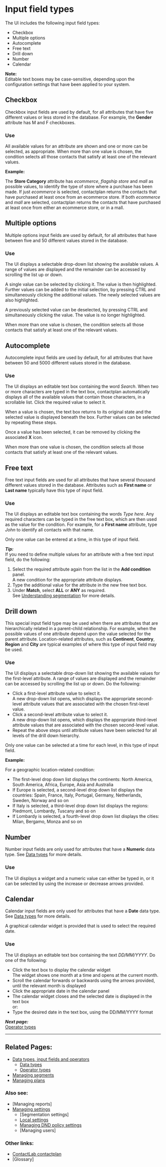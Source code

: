 # Input field types

The UI includes the following input field types:  

- Checkbox  
- Multiple options  
- Autocomplete  
- Free text  
- Drill down  
- Number  
- Calendar  

**Note:**  
Editable text boxes may be case-sensitive, depending upon the configuration settings that have been applied to your system.  

## Checkbox  

Checkbox input fields are used by default, for all attributes that have five different values or less stored in the database. For example, the **Gender** attribute has M and F checkboxes.  

### Use  

All available values for an attribute are shown and one or more can be selected, as appropriate. When more than one value is chosen, the condition selects all those contacts that satisfy at least one of the relevant values.  

**Example:**  

The **Store Category** attribute has *ecommerce*, *flagship store* and *mall* as possible values, to identify the type of store where a purchase has been made. If just *ecommerce* is selected, contactplan returns the contacts that have purchased at least once from an ecommerce store. If both *ecommerce* and *mall* are selected, contactplan returns the contacts that have purchased at least once from either an ecommerce store, or in a mall.  

## Multiple options  

 Multiple options input fields are used by default, for all attributes that have between five and 50 different values stored in the database.  

### Use  

The UI displays a selectable drop-down list showing the available values. A range of values are displayed and the remainder can be accessed by scrolling the list up or down.  

A single value can be selected by clicking it. The value is then highlighted. Further values can be added to the initial selection, by pressing CTRL and simultaneously clicking the additional values. The newly selected values are also highlighted.  

A previously selected value can be deselected, by pressing CTRL and simultaneously clicking the value. The value is no longer highlighted.  

When more than one value is chosen, the condition selects all those contacts that satisfy at least one of the relevant values.  

## Autocomplete  

Autocomplete input fields are used by default, for all attributes that have between 50 and 5000 different values stored in the database.  

### Use  

The UI displays an editable text box containing the word *Search*. When two or more characters are typed in the text box, contactplan automatically displays all of the available values that contain those characters, in a scrollable list. Click the required value to select it.  

When a value is chosen, the text box returns to its original state and the selected value is displayed beneath the box. Further values can be selected by repeating these steps.  

Once a value has been selected, it can be removed by clicking the associated **X** icon.  

When more than one value is chosen, the condition selects all those contacts that satisfy at least one of the relevant values.  

## Free text  

Free text input fields are used for all attributes that have several thousand different values stored in the database. Attributes such as **First name** or **Last name** typically have this type of input field.  

### Use  

The UI displays an editable text box containing the words *Type here*. Any required characters can be typed in the free text box, which are then used as the value for the condition. For example, for a **First name** attribute, type *John* to identify all contacts with that name.  

Only one value can be entered at a time, in this type of input field.  

***Tip:***  
If you need to define multiple values for an attribute with a free text input field, do the following:  

1. Select the required attribute again from the list in the **Add condition** panel.  
  A new condition for the appropriate attribute displays.  
2. Type the additional value for the attribute in the new free text box.  
3. Under **Match**, select **ALL** or **ANY** as required.  
  See [Understanding segmentation](UnderstandingSegmentation.md.md) for more details.  

## Drill down  

This special input field type may be used when there are attributes that are hierarchically related in a parent-child relationship. For example, when the possible values of one attribute depend upon the value selected for the parent attribute. Location-related attributes, such as **Continent**, **Country**, **Region** and **City** are typical examples of where this type of input field may be used.  

### Use  

The UI displays a selectable drop-down list showing the available values for the first-level attribute. A range of values are displayed and the remainder can be accessed by scrolling the list up or down. Do the following:  

- Click a first-level attribute value to select it.  
  A new drop-down list opens, which displays the appropriate second-level attribute values that are associated with the chosen first-level value.  
- Click a second-level attribute value to select it.  
  A new drop-down list opens, which displays the appropriate third-level attribute values that are associated with the chosen second-level value.  
- Repeat the above steps until attribute values have been selected for all levels of the drill down hierarchy.  

Only one value can be selected at a time for each level, in this type of input field.  

**Example:**  

For a geographic location-related condition:

- The first-level drop down list displays the continents: North America, South America, Africa, Europe, Asia and Australia  
- If Europe is selected, a second-level drop down list displays the countries: Spain, France, Italy, Portugal, Germany, Netherlands, Sweden, Norway and so on  
- If Italy is selected, a third-level drop down list displays the regions: Piedmont, Lombardy, Tuscany and so on  
- If Lombardy is selected, a fourth-level drop down list displays the cities: Milan, Bergamo, Monza and so on  

## Number  

Number input fields are only used for attributes that have a **Numeric** data type. See [Data types](DataTypes.md.md) for more details.  

### Use  

The UI displays a widget and a numeric value can either be typed in, or it can be selected by using the increase or decrease arrows provided.  

## Calendar  

Calendar input fields are only used for attributes that have a **Date** data type. See [Data types](DataTypes.md.md) for more details.  

A graphical calendar widget is provided that is used to select the required date.  

### Use  

The UI displays an editable text box containing the text *DD/MM/YYYY*. Do one of the following:  

- Click the text box to display the calendar widget  
  The widget shows one month at a time and opens at the current month.  
- Scroll the calendar forwards or backwards using the arrows provided, until the relevant month is displayed  
- Click the appropriate date in the calendar panel  
- The calendar widget closes and the selected date is displayed in the text box  
  or:  
- Type the desired date in the text box, using the DD/MM/YYYY format  

***Next page:***  
[Operator types](OperatorTypes.md.md)  

----------

## Related Pages:  

- [Data types, input fields and operators](InputBoxOperators.md.md)  
  - [Data types](DataTypes.md.md)  
  - [Operator types](OperatorTypes.md.md)  
- [Managing segments](ManagingSegments.md.md)  
- [Managing plans](ManagingPlans.md.md)  

### Also see:  

- [Managing reports]  
- [Managing settings](ManagingSettings.md.md)  
  - [Segmentation settings]  
  - [Local settings](LocalSettings.md.md)  
  - [Managing DND policy settings](ManagingDND.md.md)  
  - [Managing users]  

### Other links:  

- [ContactLab contactplan](Home.md.md)  
- [Glossary]  
